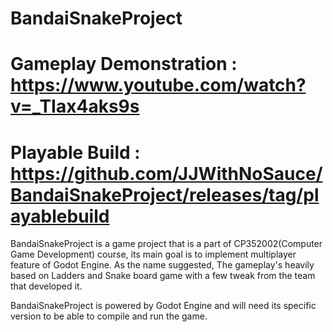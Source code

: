 # BandaiSnakeProject
# Gameplay Demonstration : https://www.youtube.com/watch?v=_TIax4aks9s
# Playable Build : https://github.com/JJWithNoSauce/BandaiSnakeProject/releases/tag/playablebuild

BandaiSnakeProject is a game project that is a part of CP352002(Computer Game Development) course, its main goal is to implement multiplayer feature of Godot Engine.
As the name suggested, The gameplay's heavily based on Ladders and Snake board game with a few tweak from the team that developed it.

BandaiSnakeProject is powered by Godot Engine and will need its specific version to be able to compile and run the game.
